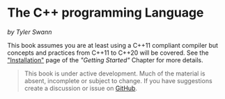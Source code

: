 # The C++ programming Language

_by Tyler Swann_

This book assumes you are at least using a C++11 compliant compiler but concepts and
practices from C++11 to C++20 will be covered. See the
["Installation"](getting-started/installation.md) page of the _"Getting Started"_ Chapter
for more details.

> This book is under active development. Much of the material is absent, incomplete or
> subject to change. If you have suggestions create a discussion or issue on
> [GitHub](https://github.com/oraqlle/cpp-book).

